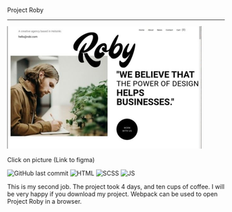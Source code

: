 Project Roby
***

[![Figma link](Readme2.png)](https://www.figma.com/file/bJBC2DPx2a4Y5qyDSwp9A0/Roby?node-id=0%3A1)

Сlick on picture (Link to figma)


![GitHub last commit](https://img.shields.io/github/last-commit/NITROGLICERINE/Project-ROBY) ![HTML](https://img.shields.io/badge/HTML-40%25-blue) ![SCSS](https://img.shields.io/badge/SCSS-40%25-FF69B4) ![JS](https://img.shields.io/badge/JS-10%25-yellow)

This is my second job.
The project took 4 days, and  ten cups of coffee.
I will be very happy if you download my project.
Webpack can be used to open Project Roby in a browser.
